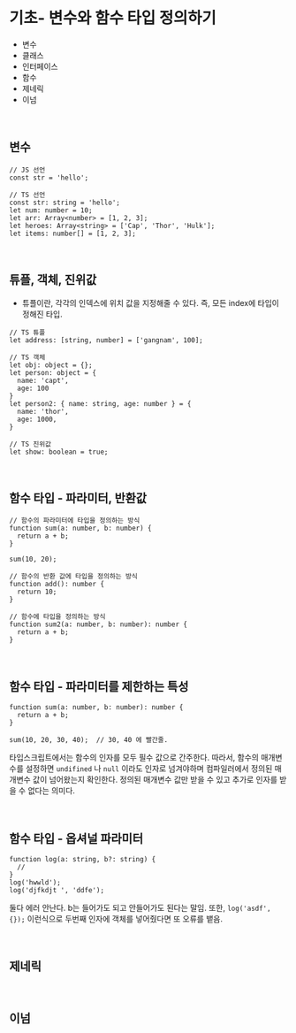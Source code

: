 # 기초- 변수와 함수 타입 정의하기

- 변수
- 클래스
- 인터페이스
- 함수
- 제네릭
- 이넘

<br/>

## 변수

```tsx
// JS 선언
const str = 'hello';

// TS 선언
const str: string = 'hello';
let num: number = 10;
let arr: Array<number> = [1, 2, 3];
let heroes: Array<string> = ['Cap', 'Thor', 'Hulk'];
let items: number[] = [1, 2, 3];
```

<br/>

## 튜플, 객체, 진위값

- 튜플이란, 각각의 인덱스에 위치 값을 지정해줄 수 있다. 즉, 모든 index에 타입이 정해진 타입.

```tsx
// TS 튜플
let address: [string, number] = ['gangnam', 100];

// TS 객체
let obj: object = {};
let person: object = {
  name: 'capt',
  age: 100
}
let person2: { name: string, age: number } = {
  name: 'thor',
  age: 1000,
}

// TS 진위값
let show: boolean = true;
```

<br/>

## 함수 타입 - 파라미터, 반환값

```tsx
// 함수의 파라미터에 타입을 정의하는 방식
function sum(a: number, b: number) {
  return a + b;
}

sum(10, 20);

// 함수의 반환 값에 타입을 정의하는 방식
function add(): number {
  return 10;
}

// 함수에 타입을 정의하는 방식
function sum2(a: number, b: number): number {
  return a + b;
}
```

<br/>

## 함수 타입 - 파라미터를 제한하는 특성

```tsx
function sum(a: number, b: number): number {
  return a + b;
}

sum(10, 20, 30, 40);  // 30, 40 에 빨간줄.
```

타입스크립트에서는 함수의 인자를 모두 필수 값으로 간주한다. 따라서, 함수의 매개변수를 설정하면 `undifined` 나 `null` 이라도 인자로 넘겨야하며 컴파일러에서 정의된 매개변수 값이 넘어왔는지 확인한다. 정의된 매개변수 값만 받을 수 있고 추가로 인자를 받을 수 없다는 의미다.

<br/>

## 함수 타입 - 옵셔널 파라미터

```tsx
function log(a: string, b?: string) {
  //
}
log('hwwld');
log('djfkdjt ', 'ddfe');
```

둘다 에러 안난다. b는 들어가도 되고 안들어가도 된다는 말임. 또한, `log('asdf', {});` 이런식으로 두번째 인자에 객체를 넣어줬다면 또 오류를 뱉음.

<br/>

## 제네릭

<br/>

## 이넘
